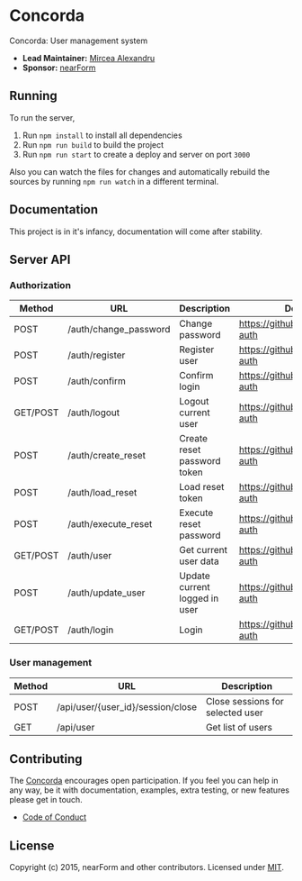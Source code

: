 # Concorda
Concorda: User management system

- __Lead Maintainer:__ [Mircea Alexandru][lead]
- __Sponsor:__ [nearForm][]

## Running
To run the server,

1. Run `npm install` to install all dependencies
3. Run `npm run build` to build the project
4. Run `npm run start` to create a deploy and server on port `3000`

Also you can watch the files for changes and automatically rebuild the sources by running `npm run watch`
in a different terminal.

## Documentation

 This project is in it's infancy, documentation will come after stability.

 ## Server API

 ### Authorization


 Method   | URL | Description | Documentation |
 ---------|-----|--------------|--------|
 POST     | /auth/change_password | Change password | https://github.com/senecajs/seneca-auth
 POST     | /auth/register | Register user | https://github.com/senecajs/seneca-auth
 POST     | /auth/confirm | Confirm login |  https://github.com/senecajs/seneca-auth
 GET/POST | /auth/logout | Logout current user | https://github.com/senecajs/seneca-auth
 POST     | /auth/create_reset | Create reset password token | https://github.com/senecajs/seneca-auth
 POST     | /auth/load_reset | Load reset token | https://github.com/senecajs/seneca-auth
 POST     | /auth/execute_reset | Execute reset password | https://github.com/senecajs/seneca-auth
 GET/POST | /auth/user | Get current user data | https://github.com/senecajs/seneca-auth
 POST     | /auth/update_user | Update current logged in user | https://github.com/senecajs/seneca-auth
 GET/POST | /auth/login | Login | https://github.com/senecajs/seneca-auth


 ### User management

 Method | URL | Description |
 -------|-----|-------------|
 POST | /api/user/{user_id}/session/close | Close sessions for selected user
 GET | /api/user | Get list of users

## Contributing
The [Concorda][] encourages open participation. If you feel you can help in any way, be it with
documentation, examples, extra testing, or new features please get in touch.

- [Code of Conduct]

## License
Copyright (c) 2015, nearForm and other contributors.
Licensed under [MIT][].


[MIT]: ./LICENSE
[Code of Conduct]: https://github.com/nearform/vidi-contrib/docs/code_of_conduct.md
[Concorda]: https://github.com/nearform/concorda
[lead]: https://github.com/mirceaalexandru
[nearForm]: http://www.nearform.com/
[NodeZoo]: http://www.nodezoo.com/
